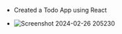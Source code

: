- Created a Todo App using React

- ![Screenshot 2024-02-26 205230](https://github.com/chiillbro/Todo-App/assets/144758027/de7480bd-4ceb-4cde-bddb-fc4980029c5c)

